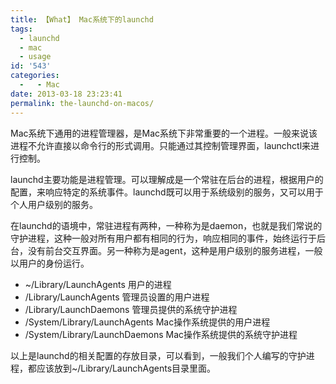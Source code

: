 ```yaml
---
title: 【What】 Mac系统下的launchd
tags:
  - launchd
  - mac
  - usage
id: '543'
categories:
  -   - Mac
date: 2013-03-18 23:23:41
permalink: the-launchd-on-macos/
---
```


Mac系统下通用的进程管理器，是Mac系统下非常重要的一个进程。一般来说该进程不允许直接以命令行的形式调用。只能通过其控制管理界面，launchctl来进行控制。

launchd主要功能是进程管理。可以理解成是一个常驻在后台的进程，根据用户的配置，来响应特定的系统事件。launchd既可以用于系统级别的服务，又可以用于个人用户级别的服务。

在launchd的语境中，常驻进程有两种，一种称为是daemon，也就是我们常说的守护进程，这种一般对所有用户都有相同的行为，响应相同的事件，始终运行于后台，没有前台交互界面。另一种称为是agent，这种是用户级别的服务进程，一般以用户的身份运行。

*   ~/Library/LaunchAgents 用户的进程
*   /Library/LaunchAgents 管理员设置的用户进程
*   /Library/LaunchDaemons 管理员提供的系统守护进程
*   /System/Library/LaunchAgents Mac操作系统提供的用户进程
*   /System/Library/LaunchDaemons Mac操作系统提供的系统守护进程

以上是launchd的相关配置的存放目录，可以看到，一般我们个人编写的守护进程，都应该放到~/Library/LaunchAgents目录里面。